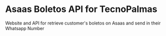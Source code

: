 # Asaas Boletos API for TecnoPalmas
Website and API for retrieve customer's boletos on Asaas and send in their Whatsapp Number
